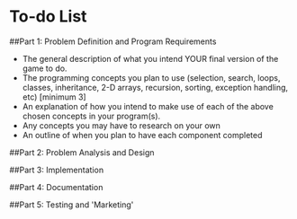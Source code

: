 # To-do List

##Part 1: Problem Definition and Program Requirements
- The general description of what you intend YOUR final version of the game to do. 
- The programming concepts you plan to use (selection, search, 
loops, classes, inheritance, 2-D arrays, recursion, sorting, exception handling, etc) [minimum 3]
- An explanation of how you intend to make use of each of the above chosen concepts in your program(s). 
- Any concepts you may have to research on your own
- An outline of when you plan to have each component completed

##Part 2: Problem Analysis and Design

##Part 3: Implementation

##Part 4: Documentation

##Part 5: Testing and 'Marketing'
